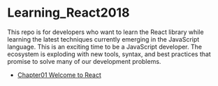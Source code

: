 # Learning_React2018
This repo is for developers who want to learn the React library while learning the latest techniques currently emerging in the JavaScript language. This is an exciting time to be a JavaScript developer. The ecosystem is exploding with new tools, syntax, and best practices that promise to solve many of our development problems.

* [Chapter01 Welcome to React](https://github.com/pavilion2t/Learning_React2018/issues/1)


